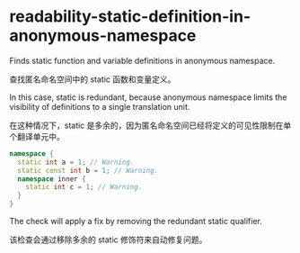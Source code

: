 # readability-static-definition-in-anonymous-namespace

Finds static function and variable definitions in anonymous namespace.

查找匿名命名空间中的 static 函数和变量定义。

In this case, static is redundant, because anonymous namespace limits the visibility of definitions to a single translation unit.

在这种情况下，static 是多余的，因为匿名命名空间已经将定义的可见性限制在单个翻译单元中。

```c++
namespace {
  static int a = 1; // Warning.
  static const int b = 1; // Warning.
  namespace inner {
    static int c = 1; // Warning.
  }
}
```

The check will apply a fix by removing the redundant static qualifier.

该检查会通过移除多余的 static 修饰符来自动修复问题。

